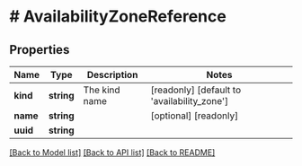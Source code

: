# # AvailabilityZoneReference

## Properties

Name | Type | Description | Notes
------------ | ------------- | ------------- | -------------
**kind** | **string** | The kind name | [readonly] [default to 'availability_zone']
**name** | **string** |  | [optional] [readonly]
**uuid** | **string** |  |

[[Back to Model list]](../../README.md#models) [[Back to API list]](../../README.md#endpoints) [[Back to README]](../../README.md)
